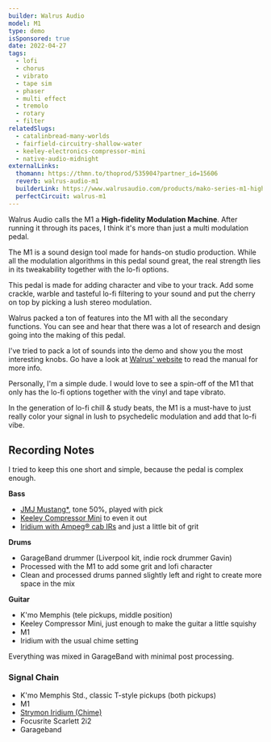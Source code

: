 ```yaml
---
builder: Walrus Audio
model: M1
type: demo
isSponsored: true
date: 2022-04-27
tags:
  - lofi
  - chorus
  - vibrato
  - tape sim
  - phaser
  - multi effect
  - tremolo
  - rotary
  - filter
relatedSlugs:
  - catalinbread-many-worlds
  - fairfield-circuitry-shallow-water
  - keeley-electronics-compressor-mini
  - native-audio-midnight
externalLinks:
  thomann: https://thmn.to/thoprod/535904?partner_id=15606
  reverb: walrus-audio-m1
  builderLink: https://www.walrusaudio.com/products/mako-series-m1-high-fidelity-modulation-machine?variant=42069616918763
  perfectCircuit: walrus-m1
---
```


Walrus Audio calls the M1 a **High-fidelity Modulation Machine**. After running it through its paces, I think it's more than just a multi modulation pedal.

The M1 is a sound design tool made for hands-on studio production. While all the modulation algorithms in this pedal sound great, the real strength lies in its tweakability together with the lo-fi options.

This pedal is made for adding character and vibe to your track. Add some crackle, warble and tasteful lo-fi filtering to your sound and put the cherry on top by picking a lush stereo modulation.

Walrus packed a ton of features into the M1 with all the secondary functions. You can see and hear that there was a lot of research and design going into the making of this pedal.

I've tried to pack a lot of sounds into the demo and show you the most interesting knobs. Go have a look at [Walrus' website](https://www.walrusaudio.com/products/mako-series-m1-high-fidelity-modulation-machine?variant=42069616918763) to read the manual for more info.

Personally, I'm a simple dude. I would love to see a spin-off of the M1 that only has the lo-fi options together with the vinyl and tape vibrato.

In the generation of lo-fi chill & study beats, the M1 is a must-have to just really color your signal in lush to psychedelic modulation and add that lo-fi vibe.

## Recording Notes

I tried to keep this one short and simple, because the pedal is complex enough.

**Bass**

- [JMJ Mustang\*](https://sweetwater.sjv.io/R5A6bg), tone 50%, played with pick
- [Keeley Compressor Mini](/demos/keeley-electronics-compressor-mini) to even it out
- [Iridium with Ampeg® cab IRs](/posts/strymon-iridium-bass-ownhammer-ir) and just a little bit of grit

**Drums**

- GarageBand drummer (Liverpool kit, indie rock drummer Gavin)
- Processed with the M1 to add some grit and lofi character
- Clean and processed drums panned slightly left and right to create more space in the mix

**Guitar**

- K'mo Memphis (tele pickups, middle position)
- Keeley Compressor Mini, just enough to make the guitar a little squishy
- M1
- Iridium with the usual chime setting

Everything was mixed in GarageBand with minimal post processing.

### Signal Chain

- K'mo Memphis Std., classic T-style pickups (both pickups)
- M1
- [Strymon Iridium (Chime)](/demos/strymon-iridium)
- Focusrite Scarlett 2i2
- Garageband
